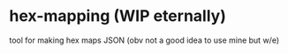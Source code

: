 # hex-mapping (WIP eternally)

tool for making hex maps JSON (obv not a good idea to use mine but w/e)
